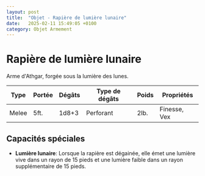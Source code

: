 ```yaml
---
layout: post
title:  "Objet - Rapière de lumière lunaire"
date:   2025-02-11 15:49:05 +0100
category: Objet Armement
---
```


# Rapière de lumière lunaire
Arme d'Athgar, forgée sous la lumière des lunes.

| Type | Portée | Dégâts | Type de dégâts | Poids | Propriétés |
|------|--------|--------|----------------|-------|------------|
| Melee | 5ft. | 1d8+3 | Perforant | 2lb. | Finesse, Vex |

## Capacités spéciales
- **Lumière lunaire**: Lorsque la rapière est dégainée, elle émet une lumière vive dans un rayon de 15 pieds et une lumière faible dans un rayon supplémentaire de 15 pieds.


